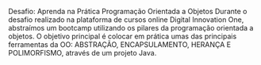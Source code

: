 Desafio: Aprenda na Prática Programação Orientada a Objetos
Durante o desafio realizado na plataforma de cursos online Digital Innovation One, abstraímos um bootcamp utilizando os pilares da programação orientada a objetos.
O objetivo principal é colocar em prática umas das principais ferramentas da OO: ABSTRAÇÃO, ENCAPSULAMENTO, HERANÇA E POLIMORFISMO, através de um projeto Java.